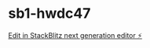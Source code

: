 # sb1-hwdc47

[Edit in StackBlitz next generation editor ⚡️](https://stackblitz.com/~/github.com/anwar-duc/sb1-hwdc47)